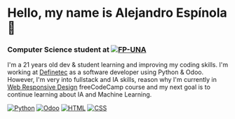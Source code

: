 # Hello, my name is Alejandro Espínola 👋
### Computer Science student at [![FP-UNA](https://img.shields.io/badge/FP_UNA-338BD1)](https://www.pol.una.py)

I'm a 21 years old dev & student learning and improving my coding skills. I'm working at [Definetec](https://definetec.com.py/index.php/home/) as a software developer using Python & Odoo. However, I'm very into fullstack and IA skills, reason why I'm currently in [Web Responsive Design](https://www.freecodecamp.org/learn/2022/responsive-web-design/) freeCodeCamp course and my next goal is to continue learning about IA and Machine Learning. 

[![Python](https://img.shields.io/badge/Python-3776AB?style=for-the-badge&logo=Python&logoColor=blue&labelColor=101010)]()
[![Odoo](https://img.shields.io/badge/Odoo-714B67?style=for-the-badge&logo=odoo&logoColor=white&labelColor=101010)]()
[![HTML](https://img.shields.io/badge/HTML5-E34F26?style=for-the-badge&logo=html5&logoColor=white&labelColor=101010)]()
[![CSS](https://img.shields.io/badge/CSS3-1572B6?style=for-the-badge&logo=css3&logoColor=white&labelColor=101010)]()
